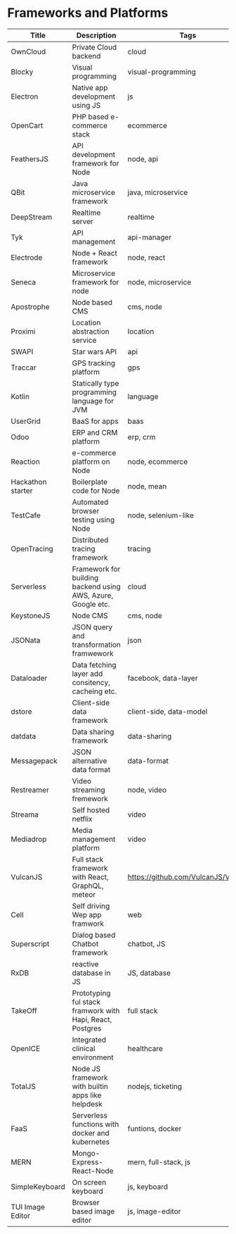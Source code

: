 # Frameworks and Platforms

Title | Description | Tags | Link
------------ | ------------- | ---------- | --------------
OwnCloud | Private Cloud backend | cloud | https://owncloud.org/
Blocky | Visual programming | visual-programming | https://github.com/google/blockly
Electron | Native app development using JS | js | http://electron.atom.io/
OpenCart | PHP based e-commerce stack | ecommerce | https://github.com/opencart/opencart
FeathersJS | API development framework for Node | node, api | http://feathersjs.com/
QBit | Java microservice framework | java, microservice | http://advantageous.github.io/qbit/
DeepStream | Realtime server | realtime | https://deepstream.io/
Tyk | API management | api-manager | https://tyk.io/
Electrode | Node + React framework | node, react | http://www.electrode.io/
Seneca | Microservice framework for node | node, microservice | http://senecajs.org/
Apostrophe | Node based CMS | cms, node | http://apostrophecms.org/
Proximi | Location abstraction service | location | https://proximi.io/
SWAPI | Star wars API | api | https://github.com/phalt/swapi
Traccar | GPS tracking platform | gps | https://www.traccar.org/
Kotlin | Statically type programming language for JVM | language | https://kotlinlang.org/
UserGrid | BaaS for apps | baas | https://usergrid.apache.org/
Odoo | ERP and CRM platform | erp, crm | https://www.odoo.com/
Reaction | e-commerce platform on Node | node, ecommerce | https://github.com/reactioncommerce/reaction
Hackathon starter | Boilerplate code for Node | node, mean | https://github.com/sahat/hackathon-starter
TestCafe | Automated browser testing using Node | node, selenium-like | https://github.com/DevExpress/testcafe
OpenTracing | Distributed tracing framework | tracing | http://opentracing.io/
Serverless | Framework for building backend using AWS, Azure, Google etc. | cloud | https://github.com/serverless/serverless
KeystoneJS | Node CMS | cms, node | http://keystonejs.com/
JSONata | JSON query and transformation framwework | json | https://github.com/jsonata-js
Dataloader | Data fetching layer add consitency, cacheing etc. | facebook, data-layer | https://github.com/facebook/dataloader
dstore | Client-side data framework | client-side, data-model | http://dstorejs.io/
datdata | Data sharing framework | data-sharing | https://datproject.org/
Messagepack | JSON alternative data format | data-format | http://msgpack.org/
Restreamer | Video streaming fremework | node, video | https://datarhei.github.io/restreamer/
Streama | Self hosted netflix | video | https://github.com/dularion/streama
Mediadrop | Media management platform | video | http://mediadrop.video/
VulcanJS | Full stack framework with React, GraphQL, meteor | https://github.com/VulcanJS/Vulcan
Cell | Self driving Wep app framwork | web | https://github.com/intercellular/cell
Superscript | Dialog based Chatbot framework | chatbot, JS | https://github.com/superscriptjs/superscript
RxDB | reactive database in JS | JS, database | https://github.com/pubkey/rxdb
TakeOff | Prototyping ful stack framwork with Hapi, React, Postgres | full stack | https://tanepiper.github.io/takeoff/
OpenICE | Integrated clinical environment | healthcare | https://www.openice.info/
TotalJS | Node JS framework with builtin apps like helpdesk | nodejs, ticketing | https://www.totaljs.com/
FaaS | Serverless functions with docker and kubernetes | funtions, docker | https://github.com/alexellis/faas
MERN | Mongo-Express-React-Node | mern, full-stack, js | http://mern.io/
SimpleKeyboard | On screen keyboard | js, keyboard | https://github.com/hodgef/simple-keyboard
TUI Image Editor | Browser based image editor | js, image-editor | https://github.com/nhnent/tui.image-editor
